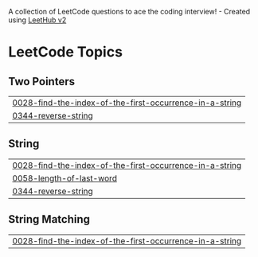 A collection of LeetCode questions to ace the coding interview! - Created using [LeetHub v2](https://github.com/arunbhardwaj/LeetHub-2.0)
<!---LeetCode Topics Start-->
# LeetCode Topics
## Two Pointers
|  |
| ------- |
| [0028-find-the-index-of-the-first-occurrence-in-a-string](https://github.com/tanayatapas05/Leetcode/tree/master/0028-find-the-index-of-the-first-occurrence-in-a-string) |
| [0344-reverse-string](https://github.com/tanayatapas05/Leetcode/tree/master/0344-reverse-string) |
## String
|  |
| ------- |
| [0028-find-the-index-of-the-first-occurrence-in-a-string](https://github.com/tanayatapas05/Leetcode/tree/master/0028-find-the-index-of-the-first-occurrence-in-a-string) |
| [0058-length-of-last-word](https://github.com/tanayatapas05/Leetcode/tree/master/0058-length-of-last-word) |
| [0344-reverse-string](https://github.com/tanayatapas05/Leetcode/tree/master/0344-reverse-string) |
## String Matching
|  |
| ------- |
| [0028-find-the-index-of-the-first-occurrence-in-a-string](https://github.com/tanayatapas05/Leetcode/tree/master/0028-find-the-index-of-the-first-occurrence-in-a-string) |
<!---LeetCode Topics End-->
